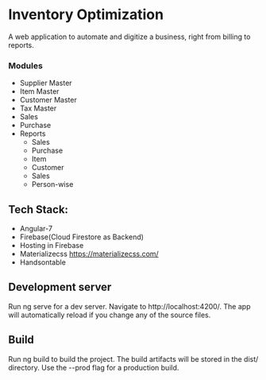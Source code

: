 # Inventory Optimization

A web application to automate and digitize a business, right from billing to reports. 

### Modules
- Supplier Master
- Item Master
- Customer Master
- Tax Master
- Sales
- Purchase
- Reports
  - Sales
  - Purchase
  - Item
  - Customer 
  - Sales
  - Person-wise

## Tech Stack:
- Angular-7
- Firebase(Cloud Firestore as Backend)
- Hosting in Firebase
- Materializecss https://materializecss.com/
- Handsontable

## Development server
Run ng serve for a dev server. Navigate to http://localhost:4200/. The app will automatically reload if you change any of the source files.

## Build
Run ng build to build the project. The build artifacts will be stored in the dist/ directory. Use the --prod flag for a production build.
